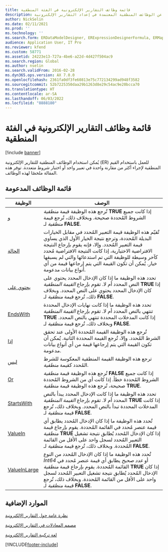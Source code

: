 ```yaml
---
title: قائمة وظائف التقارير الإلكترونية في الفئة المنطقية
description: توفر هذه المقالة معلومات عن الوظائف المنطقية المعتمدة في إعداد التقارير الإلكترونية (ER).
author: NickSelin
ms.date: 02/11/2021
ms.prod: ''
ms.technology: ''
ms.search.form: ERDataModelDesigner, ERExpressionDesignerFormula, ERMappedFormatDesigner, ERModelMappingDesigner
audience: Application User, IT Pro
ms.reviewer: kfend
ms.custom: 58771
ms.assetid: 24223e13-727a-4be6-a22d-4d427f504ac9
ms.search.region: Global
ms.author: nselin
ms.search.validFrom: 2016-02-28
ms.dyn365.ops.version: AX 7.0.0
ms.openlocfilehash: 2361fa0df3fe60813e75c772134299ad948f3582
ms.sourcegitcommit: 52b7225350daa29b1263d8e29c54ac9e20bcca70
ms.translationtype: HT
ms.contentlocale: ar-SA
ms.lasthandoff: 06/03/2022
ms.locfileid: "8888180"
---
```

# <a name="list-of-er-functions-in-the-logical-category"></a>قائمة وظائف التقارير الإلكترونية في الفئة المنطقية

[!include [banner](../includes/banner.md)]

يُمكن استخدام الوظائف المنطقية للتقارير الإلكترونية (ER) للعمل باستخدام القيم المنطقية لإجراء أكثر من مقارنة واحدة في تعبير واحد أو اختبار شروط متعددة. توفر هذه المقالة ملخصًا لهذه الوظائف.

## <a name="list-of-supported-functions"></a>قائمة الوظائف المدعومة

| الوظيفة | ‏‏الوصف |
|----------|-------------|
| [و](er-functions-logical-and.md)                       | تُرجع هذه الوظيفة قيمة *منطقية* **TRUE** إذا كانت جميع الشروط المُحددة صحيحة. وبخلاف ذلك، تُرجع قيمة *منطقية* لـ **FALSE**. |
| [الحالة](er-functions-logical-case.md)                     | تٌقيّم هذه الوظيفة قيمة التعبير المُحدد في مقابل الخيارات البديلة المُحددة، وترجع نتيجة الخيار الأول الذي يساوي قيمة التعبير المُحدد. وإلا، فإنه يقوم بإرجاع النتيجة الافتراضية الاختيارية، إذا كانت النتيجة الافتراضية مُحدد كآخر وسيطة للوظيفة التي تم استدعائها والتي لم يسبقها خيار. يُمكن أن تكون القيمة التي يتم إرجاعها قيمة من أي أنواع بيانات مدعومة. |
| [يحتوي على](er-functions-logical-contains.md)             | تحدد هذه الوظيفة ما إذا كان الإدخال المحدد يحتوي على النص المحدد أم لا. تقوم بإرجاع *القيمة المنطقية* **TRUE** إذا كان الإدخال المحدد يحتوي على النص المحدد. وبخلاف ذلك، تُرجع قيمة *منطقية* لـ **FALSE**. |
| [EndsWith](er-functions-logical-endswith.md)             | تحدد هذه الوظيفة ما إذا كانت نهايات الإدخال المحددة تنتهي بالنص المحدد أم لا. تقوم بإرجاع *القيمة المنطقية* **TRUE** إذا كانت المدخلات المحددة تنتهي بالنص المحدد. وبخلاف ذلك، تُرجع قيمة *منطقية* لـ **FALSE**. |
| [إذا](er-functions-logical-if.md)                         | تُرجع هذه الوظيفة القيمة المُحددة الأولى عند تحقق الشرط المُحدد. وإلا، تُرجع القيمة المحددة الثانية. يُمكن أن تكون القيمة التي يتم إرجاعها قيمة من أي أنواع بيانات مدعومة. |
| [ليس](er-functions-logical-not.md)                       | ترجع هذه الوظيفة القيمة المنطقية المعكوسة للشرط المُحدد كقيمة *منطقية*. |
| [Or](er-functions-logical-or.md)                         | تُرجع هذه الوظيفة قيمة *منطقية* **FALSE** إذا كانت جميع الشروط المُحددة خطأ. إذا كانت أي من الشروط المُحددة صحيحة، تُرجع هذه الوظيفة قيمة *منطقية* **TRUE**. |
| [StartsWith](er-functions-logical-startswith.md)         | تحدد هذه الوظيفة ما إذا كانت الإدخال المحدد يبدأ بالنص المحدد أم لا. تقوم بإرجاع *القيمة المنطقية* **TRUE** إذا كانت المدخلات المحددة تبدأ بالنص المحدد. وبخلاف ذلك، تُرجع قيمة *منطقية* لـ **FALSE**. |
| [ValueIn](er-functions-logical-valuein.md)               | تُحدد هذه الوظيفة ما إذا كان الإدخال المُحدد يطابق أي قيمة عنصر مُحدد في القائمة المُحددة. يقوم بإرجاع قيمة *منطقية* **TRUE** إذا كان الإدخال المُحدد يُطابق نتيجة تشغيل التعبير المُحدد لسجل واحد على الأقل من القائمة المُحددة. وبخلاف ذلك، تُرجع قيمة *منطقية* لـ **FALSE**. |
| [ValueInLarge](er-functions-logical-valueinlarge.md)     | تُحدد هذه الوظيفة ما إذا كان الإدخال المُحدد من النوع *Int64* أو *عدد صحيح* يطابق أي قيمة عنصر مُحدد في القائمة المُحددة. يقوم بإرجاع قيمة *منطقية* **TRUE** إذا كان الإدخال المُحدد يُطابق نتيجة تشغيل التعبير المُحدد لسجل واحد على الأقل من القائمة المُحددة. وبخلاف ذلك، تُرجع قيمة *منطقية* لـ **FALSE**. |


## <a name="additional-resources"></a>الموارد الإضافية

[نظرة عامة حول التقارير الإلكترونية](general-electronic-reporting.md)

[مصمم المعادلات في التقارير الإلكترونية](general-electronic-reporting-formula-designer.md)

[لغة تركيبة التقارير الإلكترونية](er-formula-language.md)


[!INCLUDE[footer-include](../../../includes/footer-banner.md)]